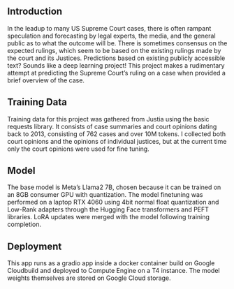 ## Introduction 

In the leadup to many US Supreme Court cases, there is often rampant speculation and forecasting by legal experts, the media, and the general public as to what the outcome will be. There is sometimes consensus on the expected rulings, which seem to be based on the existing rulings made by the court and its Justices. Predictions based on existing publicly accessible text? Sounds like a deep learning project! This project makes a rudimentary attempt at predicting the Supreme Court’s ruling on a case when provided a brief overview of the case.

## Training Data

Training data for this project was gathered from Justia using the basic requests library. It consists of case summaries and court opinions dating back to 2013, consisting of 762 cases and over 10M tokens. I collected both court opinions and the opinions of individual justices, but at the current time only the court opinions were used for fine tuning.

## Model
The base model is Meta’s Llama2 7B, chosen because it can be trained on an 8GB consumer GPU with quantization. The model finetuning was performed on a laptop RTX 4060 using 4bit normal float quantization and Low-Rank adapters through the Hugging Face transformers and PEFT libraries. LoRA updates were merged with the model following training completion.

## Deployment
This app runs as a gradio app inside a docker container build on Google Cloudbuild and deployed to Compute Engine on a T4 instance. The model weights themselves are stored on Google Cloud storage.
